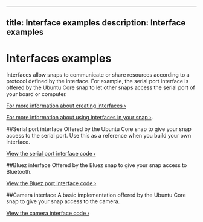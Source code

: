 ----
title: Interface examples
description: Interface examples
----

# Interfaces examples

Interfaces allow snaps to communicate or share resources according to a protocol defined by the interface. For example, the serial port interface is offered by the Ubuntu Core snap to let other snaps access the serial port of your board or computer.

[For more information about creating interfaces ›](http://docs.ubuntu.com/core/en/guides/build-device/interfaces)

[For more information about using interfaces in your snap ›](http://snapcraft.io/docs/reference/interfaces).


##Serial port interface
Offered by the Ubuntu Core snap to give your snap access to the serial port. Use this as a reference when you build your own interface.

[View the serial port interface code ›](https://github.com/snapcore/snapd/blob/98c8e937625ce3134cf17025d8f0eb3e1016259a/interfaces/builtin/serial_port.go)

##Bluez interface
Offered by the Bluez snap to give your snap access to Bluetooth.

[View the Bluez port interface code ›](http://bazaar.launchpad.net/~ssweeny/bluez/snappy-interface/files)

##Camera interface
A basic implementation offered by the Ubuntu Core snap to give your snap access to the camera.

[View the camera interface code ›](https://github.com/snapcore/snapd/blob/98c8e937625ce3134cf17025d8f0eb3e1016259a/interfaces/builtin/camera.go)
